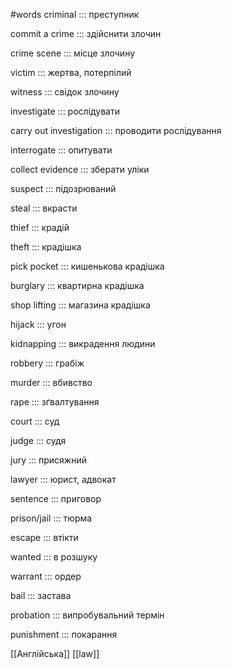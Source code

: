 #words 
criminal ::: преступник
<!--SR:!2022-11-13,3,250!2022-11-12,2,248-->
commit a crime ::: здійснити злочин
<!--SR:!2022-12-07,4,228!2022-12-30,27,248-->
crime scene ::: місце злочину
<!--SR:!2022-11-13,3,250!2022-11-13,3,250-->
victim ::: жертва, потерпілий
<!--SR:!2022-12-07,4,228!2022-11-12,2,248-->
witness ::: свідок злочину
<!--SR:!2023-01-07,35,250!2022-12-07,4,228-->
investigate ::: рослідувати
<!--SR:!2022-11-13,3,250!2022-11-12,2,248-->
carry out investigation ::: проводити рослідування
<!--SR:!2022-11-13,3,250!2022-11-12,2,248-->
interrogate ::: опитувати
<!--SR:!2022-11-11,1,230!2022-11-12,2,248-->
collect evidence ::: зберати уліки
<!--SR:!2022-11-13,3,250!2022-12-07,4,228-->
suspect ::: підозрюваний
<!--SR:!2022-11-12,2,248!2022-11-12,2,248-->
steal ::: вкрасти
<!--SR:!2022-11-11,1,230!2022-11-12,2,248-->
thief ::: крадій
<!--SR:!2022-11-13,3,250!2022-11-13,3,250-->
theft ::: крадішка
<!--SR:!2022-11-12,2,248!2022-11-12,2,248-->
pick pocket ::: кишенькова крадішка
<!--SR:!2023-01-02,30,248!2022-12-30,27,248-->
burglary ::: квартирна крадішка
<!--SR:!2023-01-04,32,250!2022-11-12,2,248-->
shop lifting ::: магазина крадішка
<!--SR:!2022-11-13,3,250!2022-12-31,28,248-->
hijack ::: угон
<!--SR:!2022-11-13,3,250!2022-11-12,2,248-->
kidnapping ::: викрадення  людини
<!--SR:!2022-11-13,3,250!2022-11-12,2,248-->
robbery ::: грабіж
<!--SR:!2023-01-08,36,250!2022-12-07,4,228-->
murder ::: вбивство
<!--SR:!2023-01-02,30,250!2022-11-12,2,248-->
rape ::: зґвалтування
<!--SR:!2022-11-13,3,250!2022-11-12,2,248-->
court ::: суд
<!--SR:!2022-12-07,4,230!2022-11-12,2,248-->
judge ::: судя
<!--SR:!2022-12-04,3,228!2022-11-12,2,248-->
jury ::: присяжний
<!--SR:!2022-12-07,4,230!2022-12-31,28,248-->
lawyer ::: юрист, адвокат
<!--SR:!2022-11-13,3,250!2023-01-02,30,248-->
sentence ::: приговор
<!--SR:!2022-11-13,3,250!2023-01-04,32,250-->
prison/jail ::: тюрма
<!--SR:!2022-11-13,3,250!2023-01-03,31,248-->
escape ::: втікти
<!--SR:!2022-12-30,27,248!2022-12-31,28,248-->
wanted ::: в розшуку
<!--SR:!2022-11-13,3,250!2022-12-31,28,248-->
warrant ::: ордер
<!--SR:!2022-11-13,3,250!2022-11-13,3,250-->
bail ::: застава
<!--SR:!2022-11-11,1,230!2023-01-03,31,250-->
probation ::: випробувальний термін
<!--SR:!2023-01-01,29,248!2023-01-01,29,248-->
punishment ::: покарання
<!--SR:!2022-11-13,3,250!2022-11-12,2,248-->
[[Англійська]] [[law]]